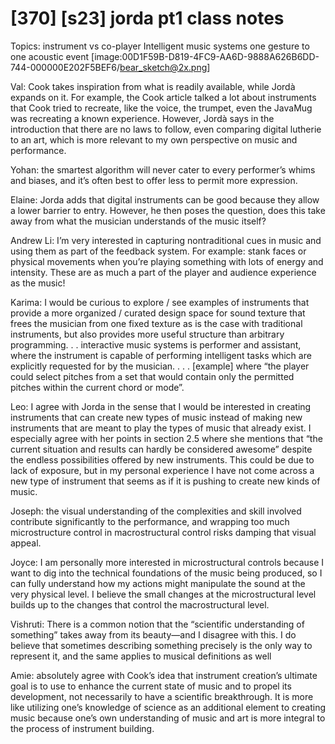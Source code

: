 # [370] [s23] jorda pt1 class notes

Topics: instrument vs co-player
Intelligent music systems
one gesture to one acoustic event
[image:00D1F59B-D819-4FC9-AA6D-9888A626B6DD-744-000000E202F5BEF6/bear_sketch@2x.png]

Val: Cook takes inspiration from what is readily available, while Jordà expands on it. For example, the Cook article talked a lot about instruments that Cook tried to recreate, like the voice, the trumpet, even the JavaMug was recreating a known experience. However, Jordà says in the introduction that there are no laws to follow, even comparing digital lutherie to an art, which is more relevant to my own perspective on music and performance.

Yohan: the smartest algorithm will never cater to every performer’s whims and biases, and it’s often best to offer less to permit more expression.

Elaine: Jorda adds that digital instruments can be good because they allow a lower barrier to entry. However, he then poses the question, does this take away from what the musician understands of the music itself?

Andrew Li: I’m very interested in capturing nontraditional cues in music and using them as part of the feedback system. For example: stank faces or physical movements when you’re playing something with lots of energy and intensity. These are as much a part of the player and audience experience as the music!

Karima: I would be curious to explore / see examples of instruments that provide a more organized / curated design space for sound texture that frees the musician from one fixed texture as is the case with traditional instruments, but also provides more useful structure than arbitrary programming. . . interactive music systems is performer and assistant, where the instrument is capable of performing intelligent tasks which are explicitly requested for by the musician. . . .  [example] where “the player could select pitches from a set that would contain only the permitted pitches within the current chord or mode”.

Leo: I agree with Jorda in the sense that I would be interested in creating instruments that can create new types of music instead of making new instruments that are meant to play the types of music that already exist. I especially agree with her points in section 2.5 where she mentions that “the current situation and results can hardly be considered awesome” despite the endless possibilities offered by new instruments. This could be due to lack of exposure, but in my personal experience I have not come across a new type of instrument that seems as if it is pushing to create new kinds of music.

Joseph: the visual understanding of the complexities and skill involved contribute significantly to the performance, and wrapping too much microstructure control in macrostructural control risks damping that visual appeal.

Joyce: I am personally more interested in microstructural controls because I want to dig into the technical foundations of the music being produced, so I can fully understand how my actions might manipulate the sound at the very physical level. I believe the small changes at the microstructural level builds up to the changes that control the macrostructural level.

Vishruti: There is a common notion that the “scientific understanding of something” takes away from its beauty—and I disagree with this. I do believe that sometimes describing something precisely is the only way to represent it, and the same applies to musical definitions as well

Amie: absolutely agree with Cook’s idea that instrument creation’s ultimate goal is to use to enhance the current state of music and to propel its development, not necessarily to have a scientific breakthrough. It is more like utilizing one’s knowledge of science as an additional element to creating music because one’s own understanding of music and art is more integral to the process of instrument building.
